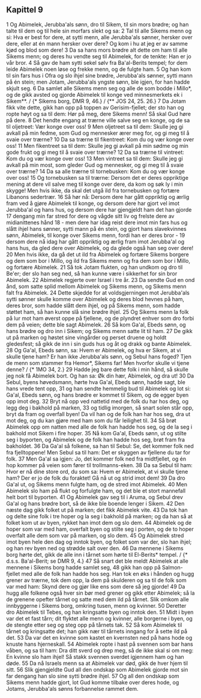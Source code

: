 ## Kapittel 9

1 Og Abimelek, Jerubba'als sønn, dro til Sikem, til sin mors brødre; og han talte til dem og til hele sin morfars slekt og sa:
2 Tal til alle Sikems menn og si: Hva er best for dere, at sytti menn, alle Jerubba'als sønner, hersker over dere, eller at én mann hersker over dere? Og kom i hu at jeg er av samme kjød og blod som dere!
3 Da sa hans mors brødre alt dette om ham til alle Sikems menn; og deres hu vendte seg til Abimelek, for de tenkte: Han er jo vår bror.
4 Så gav de ham sytti sekel sølv fra Ba'al-Berits tempel; for dem leide Abimelek noen løse og frekke menn, og de fulgte ham.
5 Og han kom til sin fars hus i Ofra og slo ihjel sine brødre, Jerubba'als sønner, sytti mann på én stein; men Jotam, Jerubba'als yngste sønn, ble igjen, for han hadde skjult seg.
6 Da samlet alle Sikems menn seg og alle de som bodde i Millo*, og de gikk avsted og gjorde Abimelek til konge ved minnesmerkets ek i Sikem**. / {* Sikems borg, DMR 9, 46.} / {** JOS 24, 25. 26.}
7 Da Jotam fikk vite dette, gikk han opp på toppen av Gerisim-fjellet; der sto han og ropte høyt og sa til dem: Hør på meg, dere Sikems menn! Så skal Gud høre på dere.
8 Det hendte engang at trærne ville salve seg en konge, og de sa til oljetreet: Vær konge over oss!
9 Men oljetreet sa til dem: Skulle jeg gi avkall på min fedme, som Gud og mennesker ærer meg for, og gi meg til å svaie over trærne?
10 Da sa trærne til fikentreet: Kom du og vær konge over oss!
11 Men fikentreet sa til dem: Skulle jeg gi avkall på min sødme og min gode frukt og gi meg til å svaie over trærne?
12 Da sa trærne til vintreet: Kom du og vær konge over oss!
13 Men vintreet sa til dem: Skulle jeg gi avkall på min most, som gleder Gud og mennesker, og gi meg til å svaie over trærne?
14 Da sa alle trærne til tornebusken: Kom du og vær konge over oss!
15 Og tornebusken sa til trærne: Dersom det er deres oppriktige mening at dere vil salve meg til konge over dere, da kom og søk ly i min skygge! Men hvis ikke, da skal det utgå ild fra tornebusken og fortære Libanons sedertrær.
16 Så hør nå: Dersom dere har gått oppriktig og ærlig fram ved å gjøre Abimelek til konge, og dersom dere har gjort vel imot Jerubba'al og hans hus, og dersom dere har gjengjeldt ham det han gjorde
17 dengang min far stred for dere og vågde sitt liv og frelste dere av midianittenes hånd
18 - men dere har idag reist dere imot min fars hus og slått ihjel hans sønner, sytti mann på én stein, og gjort hans slavekvinnes sønn, Abimelek, til konge over Sikems menn, fordi han er deres bror -
19 dersom dere nå idag har gått oppriktig og ærlig fram imot Jerubba'al og hans hus, da gled dere over Abimelek, og da glede også han seg over dere!
20 Men hvis ikke, da gå det ut ild fra Abimelek og fortære Sikems borgere og dem som bor i Millo, og ild fra Sikems menn og fra dem som bor i Millo, og fortære Abimelek.
21 Så tok Jotam flukten, og han undkom og dro til Be'er; der slo han seg ned, så han kunne være i sikkerhet for sin bror Abimelek.
22 Abimelek regjerte over Israel i tre år.
23 Da sendte Gud en ond ånd, som satte splid mellom Abimelek og Sikems menn, og Sikems menn falt fra Abimelek.
24 Dette skjedde for at voldsgjerningen mot Jerubba'als sytti sønner skulle komme over Abimelek og deres blod hevnes på ham, deres bror, som hadde slått dem ihjel, og på Sikems menn, som hadde støttet ham, så han kunne slå sine brødre ihjel.
25 Og Sikems menn la folk på lur mot ham øverst oppe på fjellene, og de plyndret enhver som dro forbi dem på veien; dette ble sagt Abimelek.
26 Så kom Ga'al, Ebeds sønn, og hans brødre og dro inn i Sikem; og Sikems menn satte lit til ham.
27 De gikk ut på marken og høstet sine vingårder og perset druene og holdt gledesfest; så gikk de inn i sin guds hus og åt og drakk og bante Abimelek.
28 Og Ga'al, Ebeds sønn, sa: Hvem er Abimelek, og hva er Sikem, at vi skulle tjene ham? Er han ikke Jerubba'als sønn, og Sebul hans foged? Tjen de menn som stammer fra Hemor*, Sikems far! Men hvorfor skulle vi tjene denne? / {* 1MO 34, 2.}
29 Hadde jeg bare dette folk i min hånd, så skulle jeg nok få Abimelek bort. Og han sa: Øk din hær, Abimelek, og dra ut!
30 Da Sebul, byens høvedsmann, hørte hva Ga'al, Ebeds sønn, hadde sagt, ble hans vrede tent opp,
31 og han sendte hemmelig bud til Abimelek og lot si: Ga'al, Ebeds sønn, og hans brødre er kommet til Sikem, og de egger byen opp imot deg.
32 Bryt nå opp ved nattetid med de folk du har hos deg, og legg deg i bakhold på marken,
33 og tidlig imorgen, så snart solen står opp, bryt da fram og overfall byen! Da vil han og de folk han har hos seg, dra ut mot deg, og du kan gjøre med ham som du får leilighet til.
34 Så brøt Abimelek opp om natten med alle de folk han hadde hos seg, og de la seg i bakhold mot Sikem i fire hoper.
35 Nå kom Ga'al, Ebeds sønn, ut og stilte seg i byporten, og Abimelek og de folk han hadde hos seg, brøt fram fra bakholdet.
36 Da Ga'al så folkene, sa han til Sebul: Se, det kommer folk ned fra fjelltoppene! Men Sebul sa til ham: Det er skyggen av fjellene du tar for folk.
37 Men Ga'al sa igjen: Jo, det kommer folk ned fra midtfjellet, og én hop kommer på veien som fører til trollmanns-eken.
38 Da sa Sebul til ham: Hvor er nå dine store ord, du som sa: Hvem er Abimelek, at vi skulle tjene ham? Der er jo de folk du foraktet! Gå nå ut og strid imot dem!
39 Da dro Ga'al ut, og Sikems menn fulgte ham, og de stred imot Abimelek.
40 Men Abimelek slo ham på flukt og forfulgte ham, og det ble et stort mannefall helt bort til byporten.
41 Og Abimelek gav seg til i Aruma, og Sebul drev Ga'al og hans brødre bort, så de ikke ble boende lenger i Sikem.
42 Den næste dag gikk folket ut på marken; det fikk Abimelek vite.
43 Da tok han og delte sine folk i tre hoper og la seg i bakhold på marken; og da han så at folket kom ut av byen, rykket han imot dem og slo dem.
44 Abimelek og de hoper som var med ham, overfalt byen og stilte seg i porten, og de to hoper overfalt alle dem som var på marken, og slo dem.
45 Og Abimelek stred imot byen hele den dag og inntok byen, og folket som var der, slo han ihjel; og han rev byen ned og strødde salt over den.
46 Da mennene i Sikems borg hørte det, gikk de alle inn i tårnet som hørte til El-Berits* tempel. / {* d.s.s. Ba'al-Berit; se DMR 9, 4.}
47 Så snart det ble meldt Abimelek at alle mennene i Sikems borg hadde samlet seg,
48 gikk han opp på Salmon-fjellet med alle de folk han hadde hos seg. Han tok en øks i hånden og hugg grener av trærne, tok dem opp, la dem på skulderen og sa til de folk som var med ham: Skynd dere og gjør like ens som dere så jeg gjorde!
49 Da hugg alle folkene også hver sin bør med grener og gikk etter Abimelek; så la de grenene opefter tårnet og satte med dem ild på tårnet. Slik omkom alle innbyggerne i Sikems borg, omkring tusen, menn og kvinner.
50 Deretter dro Abimelek til Tebes, og han kringsatte byen og inntok den.
51 Midt i byen var det et fast tårn; dit flyktet alle menn og kvinner, alle borgerne i byen, og de stengte etter seg og steg opp på tårnets tak.
52 Så kom Abimelek til tårnet og kringsatte det; han gikk nær til tårnets inngang for å sette ild på det.
53 Da var det en kvinne som kastet en kvernsten ned på hans hode og knuste hans hjerneskall.
54 Abimelek ropte i hast på svennen som bar hans våben, og sa til ham: Dra ditt sverd og drep meg, så de ikke skal si om meg: En kvinne slo ham ihjel! Så stakk svennen sverdet igjennem ham og han døde.
55 Da nå Israels menn sa at Abimelek var død, gikk de hver hjem til sitt.
56 Slik gjengjeldte Gud all den ondskap som Abimelek gjorde mot sin far dengang han slo sine sytti brødre ihjel.
57 Og all den ondskap som Sikems menn hadde gjort, lot Gud komme tilbake over deres hode, og Jotams, Jerubba'als sønns forbannelse rammet dem.
